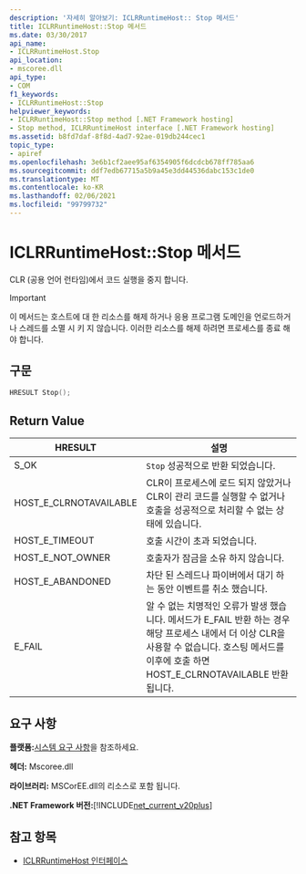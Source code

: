 ```yaml
---
description: '자세히 알아보기: ICLRRuntimeHost:: Stop 메서드'
title: ICLRRuntimeHost::Stop 메서드
ms.date: 03/30/2017
api_name:
- ICLRRuntimeHost.Stop
api_location:
- mscoree.dll
api_type:
- COM
f1_keywords:
- ICLRRuntimeHost::Stop
helpviewer_keywords:
- ICLRRuntimeHost::Stop method [.NET Framework hosting]
- Stop method, ICLRRuntimeHost interface [.NET Framework hosting]
ms.assetid: b8fd7daf-8f8d-4ad7-92ae-019db244cec1
topic_type:
- apiref
ms.openlocfilehash: 3e6b1cf2aee95af6354905f6dcdcb678ff785aa6
ms.sourcegitcommit: ddf7edb67715a5b9a45e3dd44536dabc153c1de0
ms.translationtype: MT
ms.contentlocale: ko-KR
ms.lasthandoff: 02/06/2021
ms.locfileid: "99799732"
---
```

# <a name="iclrruntimehoststop-method"></a>ICLRRuntimeHost::Stop 메서드

CLR (공용 언어 런타임)에서 코드 실행을 중지 합니다.  
  
> [!IMPORTANT]
> 이 메서드는 호스트에 대 한 리소스를 해제 하거나 응용 프로그램 도메인을 언로드하거나 스레드를 소멸 시 키 지 않습니다. 이러한 리소스를 해제 하려면 프로세스를 종료 해야 합니다.  
  
## <a name="syntax"></a>구문  
  
```cpp  
HRESULT Stop();  
```  
  
## <a name="return-value"></a>Return Value  
  
|HRESULT|설명|  
|-------------|-----------------|  
|S_OK|`Stop` 성공적으로 반환 되었습니다.|  
|HOST_E_CLRNOTAVAILABLE|CLR이 프로세스에 로드 되지 않았거나 CLR이 관리 코드를 실행할 수 없거나 호출을 성공적으로 처리할 수 없는 상태에 있습니다.|  
|HOST_E_TIMEOUT|호출 시간이 초과 되었습니다.|  
|HOST_E_NOT_OWNER|호출자가 잠금을 소유 하지 않습니다.|  
|HOST_E_ABANDONED|차단 된 스레드나 파이버에서 대기 하는 동안 이벤트를 취소 했습니다.|  
|E_FAIL|알 수 없는 치명적인 오류가 발생 했습니다. 메서드가 E_FAIL 반환 하는 경우 해당 프로세스 내에서 더 이상 CLR을 사용할 수 없습니다. 호스팅 메서드를 이후에 호출 하면 HOST_E_CLRNOTAVAILABLE 반환 됩니다.|  
  
## <a name="requirements"></a>요구 사항  

 **플랫폼:**[시스템 요구 사항](../../get-started/system-requirements.md)을 참조하세요.  
  
 **헤더:** Mscoree.dll  
  
 **라이브러리:** MSCorEE.dll의 리소스로 포함 됩니다.  
  
 **.NET Framework 버전:**[!INCLUDE[net_current_v20plus](../../../../includes/net-current-v20plus-md.md)]  
  
## <a name="see-also"></a>참고 항목

- [ICLRRuntimeHost 인터페이스](iclrruntimehost-interface.md)
